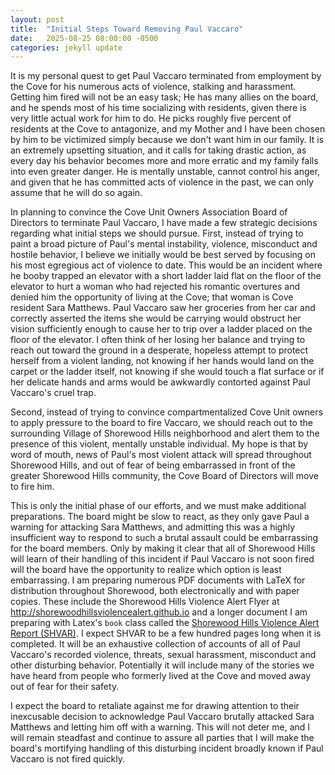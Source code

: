 ```yaml
---
layout: post
title:  "Initial Steps Toward Removing Paul Vaccaro"
date:   2025-08-25 08:00:00 -0500
categories: jekyll update
---
```

It is my personal quest to get Paul Vaccaro terminated from employment by the Cove for his numerous acts of violence, stalking and harassment. Getting him fired will not be an easy task; He has many allies on the board, and he spends most of his time socializing with residents, given there is very little actual work for him to do. He picks roughly five percent of residents at the Cove to antagonize, and my Mother and I have been chosen by him to be victimized simply because we don't want him in our family. It is an extremely upsetting situation, and it calls for taking drastic action, as every day his behavior becomes more and more erratic and my family falls into even greater danger. He is mentally unstable, cannot control his anger, and given that he has committed acts of violence in the past, we can only assume that he will do so again.


In planning to convince the Cove Unit Owners Association Board of Directors to terminate Paul Vaccaro, I have made a few strategic decisions regarding what initial steps we should pursue. First, instead of trying to paint a broad picture of Paul's mental instability, violence, misconduct and hostile behavior, I believe we initially would be best served by focusing on his most egregious act of violence to date. This would be an incident where he booby trapped an elevator with a short ladder laid flat on the floor of the elevator to hurt a woman who had rejected his romantic overtures and denied him the opportunity of living at the Cove; that woman is Cove resident Sara Matthews. Paul Vaccaro saw her groceries from her car and correctly asserted the items she would be carrying would obstruct her vision sufficiently enough to cause her to trip over a ladder placed on the floor of the elevator. I often think of her losing her balance and trying to reach out toward the ground in a desperate, hopeless attempt to protect herself from a violent landing, not knowing if her hands would land on the carpet or the ladder itself, not knowing if she would touch a flat surface or if her delicate hands and arms would be awkwardly contorted against Paul Vaccaro's cruel trap.


Second, instead of trying to convince compartmentalized Cove Unit owners to apply pressure to the board to fire Vaccaro, we should reach out to the surrounding Village of Shorewood Hills neighborhood and alert them to the presence of this violent, mentally unstable individual. My hope is that by word of mouth, news of Paul's most violent attack will spread throughout Shorewood Hills, and out of fear of being embarrassed in front of the greater Shorewood Hills community, the Cove Board of Directors will move to fire him.


This is only the initial phase of our efforts, and we must make additional preparations. The board might be slow to react, as they only gave Paul a warning for attacking Sara Matthews, and admitting this was a highly insufficient way to respond to such a brutal assault could be embarrassing for the board members. Only by making it clear that all of Shorewood Hills will learn of their handling of this incident if Paul Vaccaro is not soon fired will the board have the opportunity to realize which option is least embarrassing. I am preparing numerous PDF documents with LaTeX for distribution throughout Shorewood, both electronically and with paper copies. These include the Shorewood Hills Violence Alert Flyer at <http://shorewoodhillsviolencealert.github.io> and a longer document I am preparing with Latex's `book` class called the [Shorewood Hills Violence Alert Report (SHVAR)](https://github.com/qtleeq/Shorewood-Hills-Violence-Alert-Report). I expect SHVAR to be a few hundred pages long when it is completed. It will be an exhaustive collection of accounts of all of Paul Vaccaro's recorded violence, threats, sexual harassment, misconduct and other disturbing behavior. Potentially it will include many of the stories we have heard from people who formerly lived at the Cove and moved away out of fear for their safety.

I expect the board to retaliate against me for drawing attention to their inexcusable decision to acknowledge Paul Vaccaro brutally attacked Sara Matthews and letting him off with a warning. This will not deter me, and I will remain steadfast and continue to assure all parties that I will make the board's mortifying handling of this disturbing incident broadly known if Paul Vaccaro is not fired quickly.